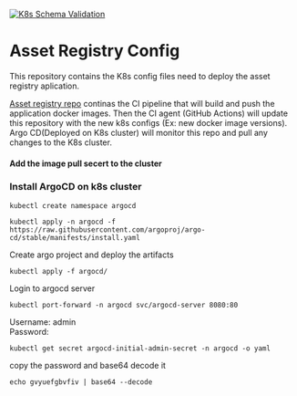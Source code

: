 [![K8s Schema Validation](https://github.com/linux-training-group-1/asset-registry-config/actions/workflows/ci.yaml/badge.svg)](https://github.com/linux-training-group-1/asset-registry-config/actions/workflows/ci.yaml)
# Asset Registry Config
This repository contains the K8s config files need to deploy the asset registry aplication.<br>

[Asset registry repo](https://github.com/linux-training-group-1/asset-registry) continas the CI pipeline that will build and push the application docker images. Then the CI agent (GitHub Actions) will update this repository with the new k8s configs (Ex: new docker image versions).<br>
Argo CD(Deployed on K8s cluster) will monitor this repo and pull any changes to the K8s cluster.<br>

#### Add the image pull secert to the cluster

### Install ArgoCD on k8s cluster <br>

```
kubectl create namespace argocd
```

```
kubectl apply -n argocd -f https://raw.githubusercontent.com/argoproj/argo-cd/stable/manifests/install.yaml
```
Create argo project and deploy the artifacts<br>
```
kubectl apply -f argocd/
```
Login to argocd server
```
kubectl port-forward -n argocd svc/argocd-server 8080:80
```
Username: admin<br>
Password: 
```
kubectl get secret argocd-initial-admin-secret -n argocd -o yaml
```
copy the password and base64 decode it<br>
```
echo gvyuefgbvfiv | base64 --decode
```
